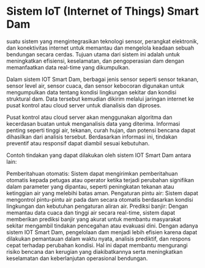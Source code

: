 # Sistem IoT (Internet of Things) Smart Dam
 suatu sistem yang mengintegrasikan teknologi sensor, perangkat elektronik, dan konektivitas internet untuk memantau dan mengelola keadaan sebuah bendungan secara cerdas. Tujuan utama dari sistem ini adalah untuk meningkatkan efisiensi, keselamatan, dan pengoperasian dam dengan memanfaatkan data real-time yang dikumpulkan.

Dalam sistem IOT Smart Dam, berbagai jenis sensor seperti sensor tekanan, sensor level air, sensor cuaca, dan sensor kebocoran digunakan untuk mengumpulkan data tentang kondisi lingkungan sekitar dan kondisi struktural dam. Data tersebut kemudian dikirim melalui jaringan internet ke pusat kontrol atau cloud server untuk dianalisis dan diproses.

Pusat kontrol atau cloud server akan menggunakan algoritma dan kecerdasan buatan untuk menganalisis data yang diterima. Informasi penting seperti tinggi air, tekanan, curah hujan, dan potensi bencana dapat dihasilkan dari analisis tersebut. Berdasarkan informasi ini, tindakan preventif atau responsif dapat diambil sesuai kebutuhan.

Contoh tindakan yang dapat dilakukan oleh sistem IOT Smart Dam antara lain:

Pemberitahuan otomatis: Sistem dapat mengirimkan pemberitahuan otomatis kepada petugas atau operator ketika terjadi perubahan signifikan dalam parameter yang dipantau, seperti peningkatan tekanan atau ketinggian air yang melebihi batas aman.
Pengaturan pintu air: Sistem dapat mengontrol pintu-pintu air pada dam secara otomatis berdasarkan kondisi lingkungan dan kebutuhan pengaturan aliran air.
Prediksi banjir: Dengan memantau data cuaca dan tinggi air secara real-time, sistem dapat memberikan prediksi banjir yang akurat untuk membantu masyarakat sekitar mengambil tindakan pencegahan atau evakuasi dini.
Dengan adanya sistem IOT Smart Dam, pengelolaan dam menjadi lebih efisien karena dapat dilakukan pemantauan dalam waktu nyata, analisis prediktif, dan respons cepat terhadap perubahan kondisi. Hal ini dapat membantu mengurangi risiko bencana dan kerugian yang diakibatkannya serta meningkatkan keselamatan dan keberlanjutan operasional bendungan.
